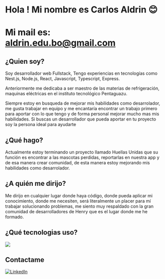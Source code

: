 # Hola !  Mi nombre es Carlos Aldrin 😊

# Mi mail es: aldrin.edu.bo@gmail.com

## ¿Quien soy?


Soy desarrollador web Fullstack,  Tengo experiencias en tecnologías como Nest.js, Node.js, React, Javascript, Typescript, Express.

Anteriormente me dedicaba a ser maestro de las materias de refrigeración, maquinas eléctricas en el instituto tecnológico Pentaguazu.

Siempre estoy en busqueda de mejorar mis habilidades como desarrolador, me gusta trabajar en equipo y  me encantaría encontrar un trabajo primero para aportar con lo que tengo y de forma personal mejorar mucho mas mis habilidades.
  Si buscas un desarrollador que pueda aportar en tu proyecto soy la persona ideal para ayudarte 


 ## ¿Qué hago?

  Actualmente estoy terminando un proyecto llamado Huellas Unidas que su función es encontrar a las mascotas perdidas,  reportarlas en nuestra app  y de esa manera crear comunidad, de esta manera estoy mejorando mis habilidades como desarrolador.

  ## ¿A quién me dirijo?
  
Me dirijo en cualquier lugar donde haya código, donde pueda aplicar mi conocimiento, donde me necesiten,  será literalmente un placer para mí trabajar solucionando problemas, me siento muy respaldado con la gran comunidad de desarrolladores de Henry que es el lugar donde me he formado.

## ¿Qué tecnologias uso? 
<a href="https://skillicons.dev">
    <img src="https://skillicons.dev/icons?i=git,aws,cpp,css,discord,docker,postgres,prisma,express,github,html,js,md,mongodb,nodejs,postman,py,react,ts,vscode,kubernetes&perline=14" />
  </a>


## Contactame 
<a href="https://www.linkedin.com/in/carlos-aldrin-murillo-camacho-2a9229341/" target="_blank"><img src="https://img.shields.io/static/v1?style=for-the-badge&message=LinkedIn&color=0A66C2&logo=LinkedIn&logoColor=FFFFFF&label=" alt="LinkedIn" /></a>
  
